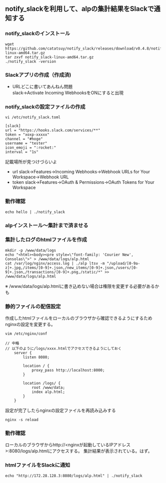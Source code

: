 ## notify_slackを利用して、alpの集計結果をSlackで通知する

### notify_slackのインストール
```
wget https://github.com/catatsuy/notify_slack/releases/download/v0.4.8/notify_slack-linux-amd64.tar.gz
tar zxvf notify_slack-linux-amd64.tar.gz
./notify_slack -version
```

### Slackアプリの作成（作成済)
- URLどこに書いてあんねん問題<br>
slack->Activate Incoming WebhooksをONにすると出現

### notify_slackの設定ファイルの作成
```
vi /etc/notify_slack.toml

[slack]
url = "https://hooks.slack.com/services/**"
token = "xoxp-xxxxx"
channel = "#hoge"
username = "tester"
icon_emoji = ":rocket:"
interval = "1s"
```
記載場所が見つけづらいよ
- url
slack->Features->Incoming Webhooks->Webhook URLs for Your Workspace->Webhook URL
- token
slack->Features->OAuth & Permissions->OAuth Tokens for Your Workspace

### 動作確認
```
echo hello | ./notify_slack
```

### alpインストール〜集計まで済ませる

### 集計したログのhtmlファイルを作成
```
mkdir -p /www/data/logs
echo "<html><body><pre style=\"font-family: 'Courier New', Consolas\">" > /www/data/logs/alp.html
cat /var/log/nginx/access.log | ./alp ltsv -m "/upload/[0-9a-z]+.jpg,/items/[0-9]+.json,/new_items/[0-9]+.json,/users/[0-9]+.json,/transactions/[0-9]+.png,/static/*" >> /www/data/logs/alp.html
```
※ /www/data/logs/alp.htmlに書き込めない場合は権限を変更する必要があるかも

### 静的ファイルの配信設定
作成したhtmlファイルをローカルのブラウザから確認できるようにするためnginxの設定を変更する。
```
vim /etc/nginx/conf
```

```
// 中略
// 以下のように/logs/xxxx.htmlでアクセスできるようにしておく
    server {
        listen 8080;

        location / {
            proxy_pass http://localhost:8000;
        }

        location /logs/ {
            root /www/data;
            index alp.html;
        }
    }
```

設定が完了したらnginxの設定ファイルを再読み込みする
```
nginx -s reload
```

### 動作確認
ローカルのブラウザからhttp://<nginxが起動しているIPアドレス>:8080/logs/alp.htmlにアクセスする。
集計結果が表示されている。はず。

### htmlファイルをSlackに通知
`echo "http://172.28.128.3:8080/logs/alp.html" | ./notify_slack`





